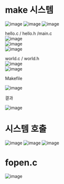 # make 시스템

![image](https://github.com/mooner1213/SystemPgm/assets/162667655/3b22105e-b96d-45e6-a3d3-64d116da796e)
![image](https://github.com/mooner1213/SystemPgm/assets/162667655/7c122d52-cefb-4e7b-b685-a2ee4d1a5df0)
![image](https://github.com/mooner1213/SystemPgm/assets/162667655/bf31b1e5-876c-4b98-935c-230bccc95667)

hello.c / hello.h /main.c<br>
![image](https://github.com/mooner1213/SystemPgm/assets/162667655/79321f15-c383-4348-abd4-a92a4d453c29)<br>
![image](https://github.com/mooner1213/SystemPgm/assets/162667655/74a05360-d1a0-4fc6-a3ab-22e520ab7bf9)<br>
![image](https://github.com/mooner1213/SystemPgm/assets/162667655/84ade7bb-ce0c-45f7-9de7-003d70a76fd6)<br>

world.c / world.h<br>
![image](https://github.com/mooner1213/SystemPgm/assets/162667655/26b89d3e-130f-463d-ba78-922a68e02d62)<br>
![image](https://github.com/mooner1213/SystemPgm/assets/162667655/99ab47dd-5d15-4240-adc5-022d9eb778a0)<br>

Makefile<br>

![image](https://github.com/mooner1213/SystemPgm/assets/162667655/c0b9f841-dcab-4bfd-903b-086d3ec592d2)<br>

결과

![image](https://github.com/mooner1213/SystemPgm/assets/162667655/7ebd6c33-8222-41fd-b41f-8f2b9361acfc)<br>


# 시스템 호출

![image](https://github.com/mooner1213/SystemPgm/assets/162667655/01c8d3a3-a9af-4072-aa22-f00166d75898)
![image](https://github.com/mooner1213/SystemPgm/assets/162667655/4e1be399-f2f9-4e42-9b40-14305e980d4b)
![image](https://github.com/mooner1213/SystemPgm/assets/162667655/bb2d2452-ac04-4096-9721-9472095f6822)

# fopen.c

![image](https://github.com/mooner1213/SystemPgm/assets/162667655/f6d007c1-56ac-4514-9675-afe5f8e4d0c3)
